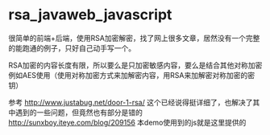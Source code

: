 # rsa_javaweb_javascript

很简单的前端+后端，使用RSA加密解密，找了网上很多文章，居然没有一个完整的能跑通的例子，只好自己动手写一个。 

RSA加密的内容长度有限，所以要么是只加密敏感内容，要么是结合其他对称加密例如AES使用（使用对称加密方式来加解密内容，用RSA来加解密对称加密的密钥）

参考
http://www.justabug.net/door-1-rsa/    这个已经说得挺详细了，也解决了其中遇到的一些问题，但竟然也有部分是错的
http://sunxboy.iteye.com/blog/209156   本demo使用到的js就是这里提供的
